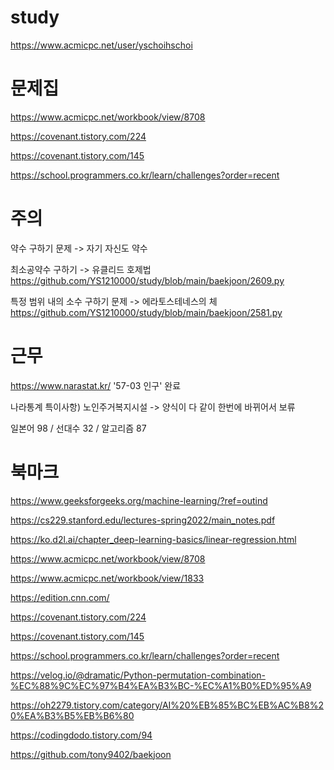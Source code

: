 # study
https://www.acmicpc.net/user/yschoihschoi


# 문제집
https://www.acmicpc.net/workbook/view/8708

https://covenant.tistory.com/224

https://covenant.tistory.com/145

https://school.programmers.co.kr/learn/challenges?order=recent


# 주의
약수 구하기 문제 -> 자기 자신도 약수

최소공약수 구하기 -> 유클리드 호제법 https://github.com/YS1210000/study/blob/main/baekjoon/2609.py

특정 범위 내의 소수 구하기 문제 -> 에라토스테네스의 체 https://github.com/YS1210000/study/blob/main/baekjoon/2581.py


# 근무
https://www.narastat.kr/   '57-03 인구' 완료

나라통계 특이사항)
노인주거복지시설 -> 양식이 다 같이 한번에 바뀌어서 보류

일본어 98 / 선대수 32 / 알고리즘 87



# 북마크
https://www.geeksforgeeks.org/machine-learning/?ref=outind

https://cs229.stanford.edu/lectures-spring2022/main_notes.pdf

https://ko.d2l.ai/chapter_deep-learning-basics/linear-regression.html

https://www.acmicpc.net/workbook/view/8708

https://www.acmicpc.net/workbook/view/1833

https://edition.cnn.com/

https://covenant.tistory.com/224

https://covenant.tistory.com/145

https://school.programmers.co.kr/learn/challenges?order=recent

https://velog.io/@dramatic/Python-permutation-combination-%EC%88%9C%EC%97%B4%EA%B3%BC-%EC%A1%B0%ED%95%A9

https://oh2279.tistory.com/category/AI%20%EB%85%BC%EB%AC%B8%20%EA%B3%B5%EB%B6%80

https://codingdodo.tistory.com/94

https://github.com/tony9402/baekjoon
